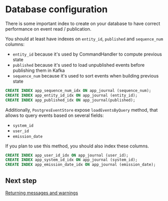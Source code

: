 # Database configuration

There is some important index to create on your database to have correct performance on event read / publication.

You should at least have indexes on `entity_id`, `published` and `sequence_num` columns:
* `entity_id` because it's used by CommandHandler to compute previous state
* `published` because it's used to load unpublished events before publishing them in Kafka
* `sequence_num` because it's used to sort events when building previous state

```sql
CREATE INDEX app_sequence_num_idx ON app_journal (sequence_num);
CREATE INDEX app_entity_id_idx ON app_journal (entity_id);
CREATE INDEX app_published_idx ON app_journal(published);
```

Additionally, `PostgresEventStore` expose `loadEventsByQuery` method, that allows to query events based on several fields:

* `system_id`
* `user_id`
* `emission_date`

If you plan to use this method, you should also index these columns.

```sql
CREATE INDEX app_user_id_idx ON app_journal (user_id);
CREATE INDEX app_system_id_idx ON app_journal (system_id);
CREATE INDEX app_emission_date_idx ON app_journal (emission_date);
```

## Next step

[Returning messages and warnings](./message.md)